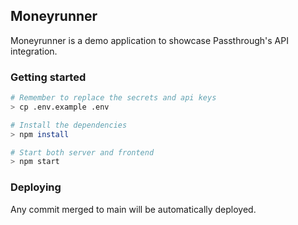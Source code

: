 ## Moneyrunner
Moneyrunner is a demo application to showcase Passthrough's API integration.


### Getting started

```bash
# Remember to replace the secrets and api keys
> cp .env.example .env

# Install the dependencies
> npm install

# Start both server and frontend
> npm start
```

### Deploying
Any commit merged to main will be automatically deployed.
